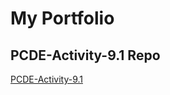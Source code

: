 # My Portfolio
## PCDE-Activity-9.1 Repo
<a href="https://errorsfound.github.io/PCDE-Activity-9.1/"> PCDE-Activity-9.1 </a>


